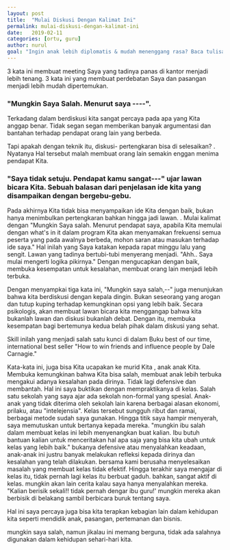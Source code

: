 ```yaml
---
layout: post
title:  "Mulai Diskusi Dengan Kalimat Ini"
permalink: mulai-diskusi-dengan-kalimat-ini
date:   2019-02-11
categories: [ortu, guru]
author: nurul
goal: "Ingin anak lebih diplomatis & mudah menenggang rasa? Baca tulisan ini."
---
```


3 kata ini membuat meeting Saya yang tadinya panas di kantor menjadi lebih tenang.
3 kata ini yang membuat perdebatan Saya dan pasangan menjadi lebih mudah dipertemukan.

### "Mungkin Saya Salah. Menurut saya ----".

Terkadang dalam berdiskusi kita sangat percaya pada apa yang Kita anggap benar.
Tidak segan segan memberikan banyak argumentasi dan bantahan terhadap pendapat orang lain yang berbeda.

Tapi apakah dengan teknik itu, diskusi- pertengkaran bisa di selesaikan? .
Nyatanya Hal tersebut malah membuat orang lain semakin enggan menima pendapat Kita.

### "Saya tidak setuju. Pendapat kamu sangat---" ujar lawan bicara Kita. Sebuah balasan dari penjelasan ide kita yang disampaikan dengan bergebu-gebu.

Pada akhirnya Kita tidak bisa menyampaikan ide Kita dengan baik, bukan hanya menimbulkan pertengkaran bahkan hingga jadi lawan. .
Mulai kalimat dengan "Mungkin Saya salah. Menurut pendapat saya, apabila Kita memulai dengan what's in it dalam program Kita akan menyamakan frekuensi semua peserta yang pada awalnya berbeda, mohon saran atau masukan terhadap ide saya." Hal inilah yang Saya katakan kepada rapat minggu lalu yang sengit. Lawan yang tadinya bertubi-tubi menyerang menjadi. "Ahh.. Saya mulai mengerti logika pikirnya."
Dengan mengucapkan dengan baik, membuka kesempatan untuk kesalahan, membuat orang lain menjadi lebih terbuka.

Dengan menyampkai tiga kata ini, "Mungkin saya salah,--" juga menunjukan bahwa kita berdiskusi dengan kepala dingin.
Bukan seseorang yang arogan dan tutup kuping terhadap kemungkinan opsi yang lebih baik. Secara psikologis, akan membuat lawan bicara kita menggangap bahwa kita bukanlah lawan dan diskusi bukanlah debat.
Dengan itu, membuka kesempatan bagi bertemunya kedua belah pihak dalam diskusi yang sehat.

Skill inilah yang menjadi salah satu kunci di dalam Buku best of our time, international best seller "How to win friends and influence people by Dale Carnagie."

Kata-kata ini, juga bisa Kita ucapakan ke murid Kita , anak anak Kita. Membuka kemungkinan bahwa Kita bisa salah, membuat anak lebih terbuka mengakui adanya kesalahan pada dirinya.
Tidak lagi defensive dan membantah. Hal ini saya buktikan dengan mempraktikanya di kelas. Salah satu sekolah yang saya ajar ada sekolah non-formal yang spesial.
Anak-anak yang tidak diterima oleh sekolah lain karena berbagai alasan ekonomi, prilaku, atau "intelejensia".
Kelas tersebut sungguh ribut dan ramai, berbagai metode sudah saya gunakan. Hingga titik saya hampir menyerah, saya memutuskan untuk bertanya kepada mereka.
"mungkin ibu salah dalam membuat kelas ini lebih menyenangkan buat kalian. Ibu butuh bantuan kalian untuk menceritakan hal apa saja yang bisa kita ubah untuk kelas yang lebih baik."
bukanya defensive atau menyalahkan keadaan, anak-anak ini justru banyak melakukan refleksi kepada dirinya dan kesalahan yang telah dilakukan.
bersama kami berusaha menyelesaikan masalah yang membuat kelas tidak efektif. Hingga terakhir saya mengajar di kelas itu, tidak pernah lagi kelas itu berbuat gaduh.
bahkan, sangat aktif di kelas. mungkin akan lain cerita kalau saya hanya menyalahkan mereka. "Kalian berisik sekali!! tidak pernah dengar ibu guru!' mungkin mereka akan berbisik di belakang sambil berbicara buruk tentang saya.

Hal ini saya percaya juga bisa kita terapkan kebagian lain dalam kehidupan kita seperti mendidik anak, pasangan, pertemanan dan bisnis.

mungkin saya salah, namun jikalau ini memang berguna, tidak ada salahnya digunakan dalam kehidupan sehari-hari kita.
